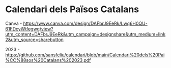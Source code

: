 # Calendari dels Països Catalans

Canva - https://www.canva.com/design/DAFbrJ9EeRk/Lwq6H0QU-61FDcyWtfegwg/view?utm_content=DAFbrJ9EeRk&utm_campaign=designshare&utm_medium=link2&utm_source=sharebutton

2023 - https://github.com/sansfeliu/calendari/blob/main/Calendari%20dels%20Pai%CC%88sos%20Catalans%202023.pdf
